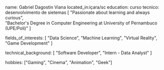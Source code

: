 name: Gabriel Dagostin Viana
located_in:içara/sc
education: curso tecnico: desenvolvimento de sietemas
  [
    "Passionate about learning and always curious",    
    "Bachelor's Degree in Computer Engineering at University of Pernambuco (UPE/Poli)"
  ]

fields_of_interests:
  [
    "Data Science",
    "Machine Learning",
    "Virtual Reality",
    "Game Development"
  ]

technical_background:
  [
    "Software Developer",
    "Intern - Data Analyst"
  ]
  
hobbies: ["Gaming", "Cinema", "Animation", "Geek"]

